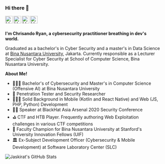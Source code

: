 <h3 title="hehehe"> Hi there 👋</h3>

<a href="https://www.linkedin.com/in/chrisandoryan">
  <img align="left" alt="My LinkedIn" width="24px" src="https://cdn.jsdelivr.net/npm/simple-icons@v3/icons/linkedin.svg" />
</a>
<a href="https://www.instagram.com/chrisandoryan/">
  <img align="left" alt="My Instagram" width="24px" src="https://cdn.jsdelivr.net/npm/simple-icons@v3/icons/instagram.svg" />
</a>
<a href="https://www.facebook.com/chrisandoryanpardomuan">
  <img align="left" alt="My Facebook" width="24px" src="https://cdn.jsdelivr.net/npm/simple-icons@v3/icons/facebook.svg" />
</a>
<a href="https://twitter.com/chrisandoryan">
  <img align="left" alt="My Twitter" width="24px" src="https://cdn.jsdelivr.net/npm/simple-icons@3.13.0/icons/twitter.svg" />
</a>


<br />
<br />

**I'm Chrisando Ryan, a cybersecurity practitioner breathing in dev's world.**

Graduated as a bachelor's in Cyber Security and a master's in Data Science at [Bina Nusantara University](http://binus.ac.id/), Jakarta. Currently responsible as a Lecturer Specialist for Cyber Security at School of Computer Science, Bina Nusantara University.

**About Me!**

- 👨🏽‍💻 Bachelor's of Cybersecurity and Master's in Computer Science (Offensive AI) at Bina Nusantara University
- 🧐 Penetration Tester and Security Researcher
- 🧑🏻‍💻 Solid Background in Mobile (Kotlin and React Native) and Web (JS, PHP, Python) Development
- 🐱‍💻 Speaker at BlackHat Asia Arsenal 2020 Security Conference
- ⛳ CTF and HTB Player. Frequently authoring Web Exploitation challenges in various CTF competitions
- 🔭 Faculty Champion for Bina Nusantara University at Stanford's University Innovation Fellows (UIF)
- 🏛️ Ex-Subject Development Officer (Cybersecurity & Mobile Development) at Software Laboratory Center (SLC)



<!-- **Languages and Tools:**  

![Git](https://img.shields.io/badge/Git-Tools-informational?style=flat&logo=git&logoColor=white&color=8a8687&labelColor=e44d30)
![Github](https://img.shields.io/badge/Github-Tools-informational?style=flat&logo=github&logoColor=white&color=8a8687&labelColor=262626)
![Windows](https://img.shields.io/badge/Windows-Operating%20System-informational?style=flat&logo=windows&logoColor=white&color=8a8687&labelColor=2072cb)
![Linux](https://img.shields.io/badge/Linux-Operating%20System-informational?style=flat&logo=linux&logoColor=white&color=8a8687&labelColor=211d1e)
![C](https://img.shields.io/badge/C-Programming%20Language-informational?style=flat&logo=c&logoColor=white&color=8a8687&labelColor=5866b5)
![C++](https://img.shields.io/badge/C++-Programming%20Language-informational?style=flat&logo=c%2B%2B&logoColor=white&color=8a8687&labelColor=2279c3)
![Java](https://img.shields.io/badge/Java-Programming%20Language-informational?style=flat&logo=java&logoColor=white&color=8a8687&labelColor=dd1b15)
![Python](https://img.shields.io/badge/Python-Programming%20Language-informational?style=flat&logo=python&logoColor=white&color=8a8687&labelColor=94771e)
![Go](https://img.shields.io/badge/Go-Programming%20Language-informational?style=flat&logo=go&logoColor=white&color=8a8687&labelColor=467d87)
![JavaScript](https://img.shields.io/badge/JavaScript-Programming%20Language-informational?style=flat&logo=javascript&logoColor=white&color=8a8687&labelColor=d99a26)
![TypeScript](https://img.shields.io/badge/TypeScript-Programming%20Language-informational?style=flat&logo=typescript&logoColor=white&color=8a8687&labelColor=2174c2)
![HTML5](https://img.shields.io/badge/HTML5-Web%20Front%20End-informational?style=flat&logo=html5&logoColor=white&color=8a8687&labelColor=e5542f)
![CSS3](https://img.shields.io/badge/CSS3-Web%20Front%20End-informational?style=flat&logo=css3&logoColor=white&color=8a8687&labelColor=2177bc)
![SASS](https://img.shields.io/badge/SASS-Web%20Front%20End-informational?style=flat&logo=sass&logoColor=white&color=8a8687&labelColor=8f4a6c)
![PHP](https://img.shields.io/badge/PHP-Web%20Back%20End-informational?style=flat&logo=php&logoColor=white&color=8a8687&labelColor=777bb3)
![Node.js](https://img.shields.io/badge/Node.js-Web%20Back%20End-informational?style=flat&logo=node.js&logoColor=white&color=8a8687&labelColor=3e8b35)
![React](https://img.shields.io/badge/React-Web%20Framework-informational?style=flat&logo=react&logoColor=white&color=8a8687&labelColor=3fcef1)
![Laravel](https://img.shields.io/badge/Laravel-Web%20Framework-informational?style=flat&logo=laravel&logoColor=white&color=8a8687&labelColor=f22b1e)
![GraphQL](https://img.shields.io/badge/GraphQL-API-informational?style=flat&logo=graphql&logoColor=white&color=8a8687&labelColor=d60090)
![MySQL](https://img.shields.io/badge/MySQL-Database-informational?style=flat&logo=mysql&logoColor=white&color=8a8687&labelColor=4f7b99)
![PostgreSQL](https://img.shields.io/badge/SQL-Database-informational?style=flat&logo=postgresql&logoColor=white&color=8a8687&labelColor=2f5c8b)
![Android](https://img.shields.io/badge/Android-Mobile-informational?style=flat&logo=android&logoColor=white&color=8a8687&labelColor=8fb63a) -->


<img src="https://github-readme-stats.vercel.app/api?username=chrisandoryan&show_icons=true&hide_border=true&count_private=true&theme=shades-of-purple&icon_color=fad000" alt="Jaskirat's GitHub Stats">
<!-- <img align="center" width=500 src="https://github-readme-stats.vercel.app/api/top-langs/?username=chrisandoryan&count_private=true&layout=compact&theme=dark" alt="Jas-Script" /> -->
